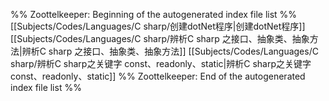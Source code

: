 %% Zoottelkeeper: Beginning of the autogenerated index file list  %%
 [[Subjects/Codes/Languages/C sharp/创建dotNet程序|创建dotNet程序]]
 [[Subjects/Codes/Languages/C sharp/辨析C sharp 之接口、抽象类、抽象方法|辨析C sharp 之接口、抽象类、抽象方法]]
 [[Subjects/Codes/Languages/C sharp/辨析C sharp之关键字 const、readonly、static|辨析C sharp之关键字 const、readonly、static]]
%% Zoottelkeeper: End of the autogenerated index file list  %%
